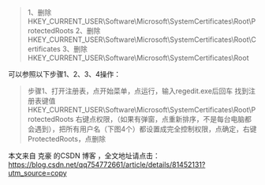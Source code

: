 >1、删除HKEY_CURRENT_USER\Software\Microsoft\SystemCertificates\Root\ProtectedRoots 
>2、删除HKEY_CURRENT_USER\Software\Microsoft\SystemCertificates\Root\Certificates
>3、删除HKEY_CURRENT_USER\Software\Microsoft\SystemCertificates\Root


可以参照以下步骤1、2、3、4操作：
>步骤1、打开注册表，点开始菜单，点运行，输入regedit.exe后回车
>找到注册表键值HKEY_CURRENT_USER\Software\Microsoft\SystemCertificates\Root\ProtectedRoots 
>右键点权限，（如果有弹窗，点重新排序，不是每台电脑都会遇到），把所有用户名（下图4个）都设置成完全控制权限，点确定，右键ProtectedRoots，点删除



本文来自 克豪 的CSDN 博客 ，全文地址请点击：https://blog.csdn.net/qq754772661/article/details/81452131?utm_source=copy 
